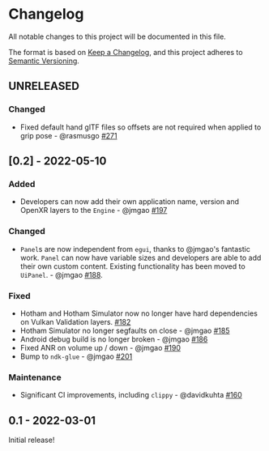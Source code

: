 # Changelog
All notable changes to this project will be documented in this file.

The format is based on [Keep a Changelog](https://keepachangelog.com/en/1.0.0/),
and this project adheres to [Semantic Versioning](https://semver.org/spec/v2.0.0.html).

## UNRELEASED
### Changed
- Fixed default hand glTF files so offsets are not required when applied to grip pose - @rasmusgo [#271](https://github.com/leetvr/hotham/pull/271)

## [0.2] - 2022-05-10
### Added
- Developers can now add their own application name, version and OpenXR layers to the `Engine` - @jmgao [#197](https://github.com/leetvr/hotham/pull/197)

### Changed
- `Panel`s are now independent from `egui`, thanks to @jmgao's fantastic work. `Panel` can now have variable sizes and developers are able to add their own custom content. Existing functionality has been moved to `UiPanel`. -  @jmgao [#188](https://github.com/leetvr/hotham/issues/188).

### Fixed
- Hotham and Hotham Simulator now no longer have hard dependencies on Vulkan Validation layers. [#182](https://github.com/leetvr/hotham/issues/182)
- Hotham Simulator no longer segfaults on close - @jmgao [#185](https://github.com/leetvr/hotham/issues/185)
- Android debug build is no longer broken - @jmgao [#186](https://github.com/leetvr/hotham/issues/186)
- Fixed ANR on volume up / down - @jmgao [#190](https://github.com/leetvr/hotham/issues/190)
- Bump to `ndk-glue` - @jmgao [#201](https://github.com/leetvr/hotham/issues/201)

### Maintenance
- Significant CI improvements, including `clippy` - @davidkuhta [#160](https://github.com/leetvr/hotham/issues/160)


## 0.1 - 2022-03-01
Initial release!
